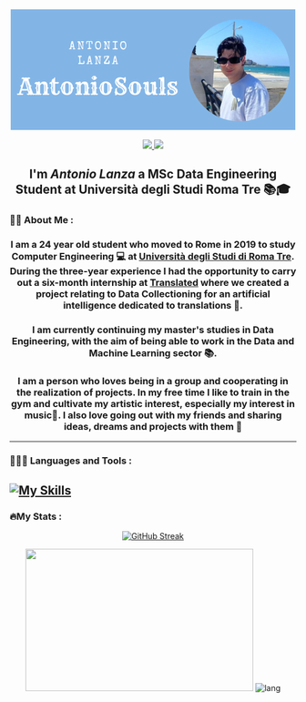 <div align="center"> 
<img src="./AntonioSouls (2).png"/>
</div>

<p align="center">
    <a href="https://www.linkedin.com/in/antonio-lanza-25a342246/">
        <img src="https://img.shields.io/badge/LinkedIn-blue?logo=linkedin&logoColor=white&style=for-the-badge">
    </a>
    <a href="https://www.instagram.com/antonio.souls.lanza/">
        <img src="https://img.shields.io/badge/Instagram-violet?logo=instagram&logoColor=white&style=for-the-badge">
    </a>
</p>

<h2 align="center"> I'm <em>Antonio Lanza</em> a MSc Data Engineering Student at Università degli Studi Roma Tre 📚🎓
</h2>

### 🤵🏻 About Me :
<h3 align="center"> I am a 24 year old student who moved to Rome in 2019 to study Computer Engineering 💻 at <ins>Università degli Studi di Roma Tre</ins>. During the three-year experience I had the opportunity to carry out a six-month internship at <ins>Translated</ins> where we created a project relating to Data Collectioning for an artificial intelligence dedicated to translations 🤖.
</h3>

<h3 align="center">I am currently continuing my master's studies in Data Engineering, with the aim of being able to work in the Data and Machine Learning sector 📚.
</h3>

<h3 align="center">I am a person who loves being in a group and cooperating in the realization of projects.
In my free time I like to train in the gym and cultivate my artistic interest, especially my interest in music🎵. I also love going out with my friends and sharing ideas, dreams and projects with them 🍻
</h3>

---
### 🧑🏻‍💻 Languages and Tools :
[![My Skills](https://skillicons.dev/icons?i=c,java,python,html,css,spring,git,github,postgres,docker,gradle,eclipse,idea,vscode,mysql,wordpress,unity,c#)](https://skillicons.dev)
---
### 🔥My Stats :
<p align="center">
    <a href="https://git.io/streak-stats">
        <img src="https://streak-stats.demolab.com?user=AntonioSouls&theme=radical&hide_border=true&locale=it&date_format=j%20M%5B%20Y%5D&mode=weekly" alt="GitHub Streak" />
    </a>
</p>

<p align="center">
<picture>
  <source srcset="https://github-readme-stats.vercel.app/api?title_color=eb349b&icon_color=d49137&text_color=43a5be&custom_title=📈%20GitHub%20Stats&hide_rank=true&show_icons=true&include_all_commits=true&disable_animations=false&locale=en&hide_border=true&theme=transparent&username=AntonioSouls"
    media="(prefers-color-scheme: dark)"
  />
<source srcset="https://github-readme-stats.vercel.app/api?title_color=eb349b&icon_color=d49137&text_color=43a5be&custom_title=📈%20GitHub%20Stats&hide_rank=true&show_icons=true&include_all_commits=true&disable_animations=false&locale=en&hide_border=true&theme=transparent&username=AntonioSouls"
    media="(prefers-color-scheme: light), (prefers-color-scheme: dark)"
  />
  <img src="https://github-readme-stats.vercel.app/api?title_color=eb349b&icon_color=d49137&custom_title=📈%20GitHub%20Stats&hide_rank=true&show_icons=true&include_all_commits=true&disable_animations=false&locale=en&hide_border=true&username=AntonioSouls" width="400" height="250"/>
 </picture>

  <picture>
  <source srcset="https://github-readme-stats.vercel.app/api/top-langs?title_color=eb349b&icon_color=d49137&text_color=43a5be&custom_title=🔥%20Most%20used%20languages&show_icons=true&locale=en&layout=compact&langs_count=8&hide_border=true&theme=transparent&username=AntonioSouls"
    media="(prefers-color-scheme: dark)"
  />
  <source srcset="https://github-readme-stats.vercel.app/api/top-langs?title_color=eb349b&icon_color=d49137&text_color=43a5be&custom_title=🔥%20Most%20used%20languages&show_icons=true&locale=en&layout=compact&langs_count=8&hide_border=true&theme=transparent&username=AntonioSouls"
    media="(prefers-color-scheme: light), (prefers-color-scheme: dark)"
  />
  <img src="https://github-readme-stats.vercel.app/api/top-langs?title_color=eb349b&icon_color=d49137&custom_title=🔥%20Most%20used%20languages&show_icons=true&locale=en&layout=compact&langs_count=8&hide_border=true&username=AntonioSouls" alt="lang" width="400" height="250"/> 
</picture>

</p>
